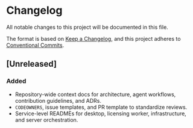 # Changelog

All notable changes to this project will be documented in this file.

The format is based on [Keep a Changelog](https://keepachangelog.com/en/1.1.0/),
and this project adheres to [Conventional Commits](https://www.conventionalcommits.org/en/v1.0.0/).

## [Unreleased]

### Added

- Repository-wide context docs for architecture, agent workflows, contribution guidelines, and ADRs.
- `CODEOWNERS`, issue templates, and PR template to standardize reviews.
- Service-level READMEs for desktop, licensing worker, infrastructure, and server orchestration.
